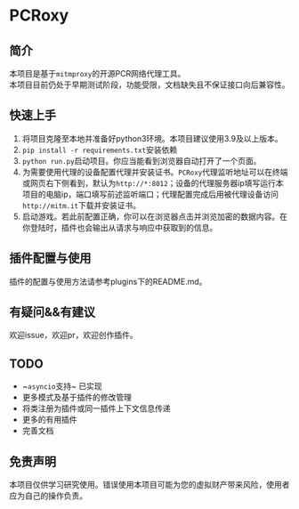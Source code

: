 # PCRoxy  

## 简介  
本项目是基于`mitmproxy`的开源PCR网络代理工具。  
本项目目前仍处于早期测试阶段，功能受限，文档缺失且不保证接口向后兼容性。  

## 快速上手  
1. 将项目克隆至本地并准备好python3环境。本项目建议使用3.9及以上版本。  
2. `pip install -r requirements.txt`安装依赖  
3. `python run.py`启动项目。你应当能看到浏览器自动打开了一个页面。  
4. 为需要使用代理的设备配置代理并安装证书。`PCRoxy`代理监听地址可以在终端或网页右下侧看到，默认为`http://*:8012`；设备的代理服务器ip填写运行本项目的电脑ip，端口填写前述监听端口；代理配置完成后用被代理设备访问`http://mitm.it`下载并安装证书。  
5. 启动游戏。若此前配置正确，你可以在浏览器点击并浏览加密的数据内容。在你登陆时，插件也会输出从请求与响应中获取到的信息。  

## 插件配置与使用  
插件的配置与使用方法请参考plugins下的README.md。  

## 有疑问&&有建议  
欢迎issue，欢迎pr，欢迎创作插件。  

## TODO  
- ~`asyncio`支持~ 已实现  
- 更多模式及基于插件的修改管理  
- 将类注册为插件或同一插件上下文信息传递  
- 更多的有用插件  
- 完善文档  

## 免责声明
本项目仅供学习研究使用。错误使用本项目可能为您的虚拟财产带来风险，使用者应为自己的操作负责。  
